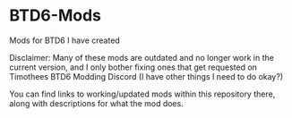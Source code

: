 # BTD6-Mods
Mods for BTD6 I have created


Disclaimer: Many of these mods are outdated and no longer work in the current version, and I only bother fixing ones that get requested on Timothees BTD6 Modding Discord (I have other things I need to do okay?)

You can find links to working/updated mods within this repository there, along with descriptions for what the mod does.
